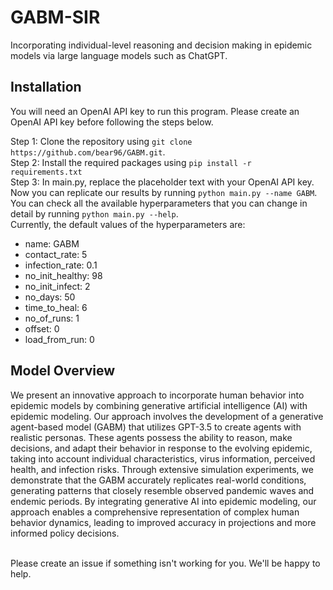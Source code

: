 # GABM-SIR
Incorporating individual-level reasoning and decision making in epidemic models via large language models such as ChatGPT.

## Installation
You will need an OpenAI API key to run this program. Please create an OpenAI API key before following the steps below.

Step 1: Clone the repository using `git clone https://github.com/bear96/GABM.git`. <br>
Step 2: Install the required packages using `pip install -r requirements.txt` <br>
Step 3: In main.py, replace the placeholder text with your OpenAI API key. Now you can replicate our results by running `python main.py --name GABM`. You can check all the available hyperparameters that you can change in detail by running `python main.py --help`. <br>
Currently, the default values of the hyperparameters are: <br>
* name: GABM
* contact_rate: 5
* infection_rate: 0.1
* no_init_healthy: 98
* no_init_infect: 2
* no_days: 50
* time_to_heal: 6
* no_of_runs: 1
* offset: 0
* load_from_run: 0

## Model Overview
We present an innovative approach to incorporate human behavior into epidemic models by combining generative artificial intelligence (AI) with epidemic modeling. Our approach involves the development of a generative agent-based model (GABM) that utilizes GPT-3.5 to create agents with realistic personas. These agents possess the ability to reason, make decisions, and adapt their behavior in response to the evolving epidemic, taking into account individual characteristics, virus information, perceived health, and infection risks. Through extensive simulation experiments, we demonstrate that the GABM accurately replicates real-world conditions, generating patterns that closely resemble observed pandemic waves and endemic periods. By integrating generative AI into epidemic modeling, our approach enables a comprehensive representation of complex human behavior dynamics, leading to improved accuracy in projections and more informed policy decisions. <br>
<br>

Please create an issue if something isn't working for you. We'll be happy to help.
